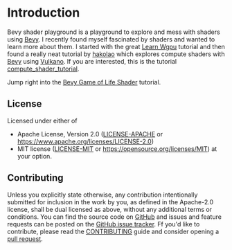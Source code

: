 # Introduction

Bevy shader playground is a playground to explore and mess with shaders using [Bevy]. I recently found myself fascinated by
shaders and wanted to learn more about them. I started with the great [Learn Wgpu] tutorial and then found a really neat
tutorial by [hakolao](https://github.com/hakolao) which explores compute shaders with [Bevy]
using [Vulkano]. If you are interested, this is the tutorial [compute_shader_tutorial].

Jump right into the [Bevy Game of Life Shader] tutorial.

[Bevy]: https://github.com/bevyengine/bevy
[Bevy Game of Life Shader]: bevy_gol_example
[compute_shader_tutorial]: https://github.com/hakolao/compute_shader_tutorial
[Learn Wgpu]: https://sotrh.github.io/learn-wgpu/
[Vulkano]: https://github.com/vulkano-rs/vulkano

## License

Licensed under either of

* Apache License, Version 2.0 ([LICENSE-APACHE](LICENSE-APACHE) or <https://www.apache.org/licenses/LICENSE-2.0>)
* MIT license ([LICENSE-MIT](LICENSE-MIT) or <https://opensource.org/licenses/MIT>)
at your option.

## Contributing

Unless you explicitly state otherwise, any contribution intentionally submitted for inclusion in the work by you,
as defined in the Apache-2.0 license, shall be dual licensed as above, without any additional terms or conditions.
You can find the source code on [GitHub](https://github.com/HexSleeves/bevy_shader_playground) and issues and feature requests can be posted on
the [GitHub issue tracker](https://github.com/HexSleeves/bevy_shader_playground/issues). Ff you'd like to contribute, please read
the [CONTRIBUTING](https://github.com/HexSleeves/bevy_shader_playground/blob/master/CONTRIBUTING.md) guide and consider opening
a [pull request](https://github.com/HexSleeves/bevy_shader_playground/pulls).
